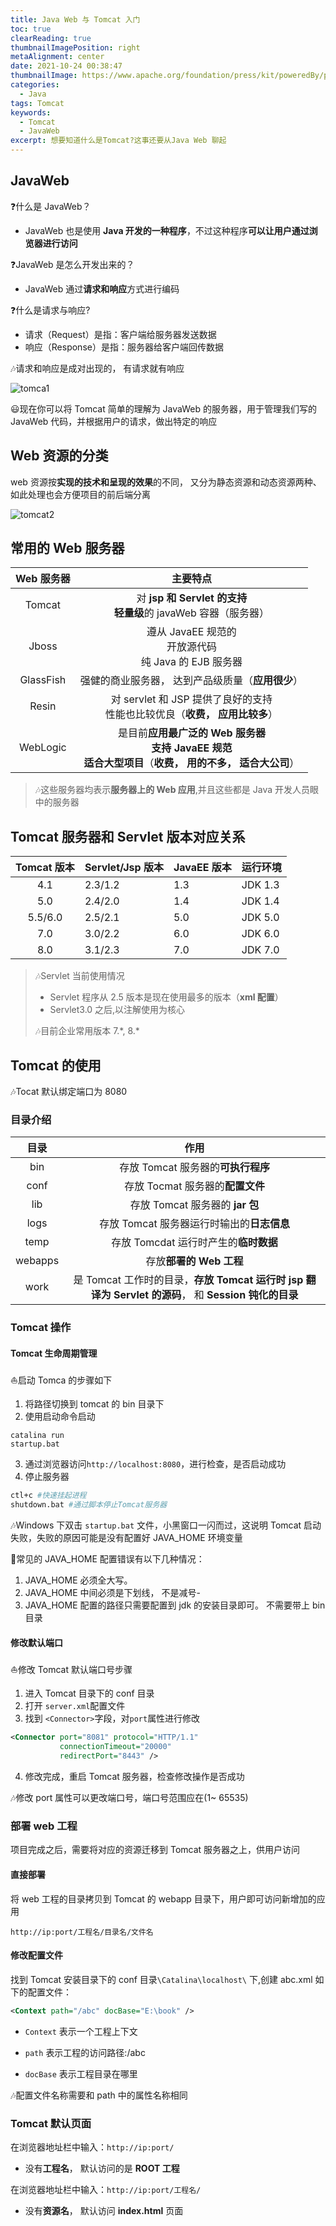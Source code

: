 ```yaml
---
title: Java Web 与 Tomcat 入门
toc: true
clearReading: true
thumbnailImagePosition: right
metaAlignment: center
date: 2021-10-24 00:38:47
thumbnailImage: https://www.apache.org/foundation/press/kit/poweredBy/pb-tomcat.jpg
categories:
  - Java
tags: Tomcat
keywords:
  - Tomcat
  - JavaWeb
excerpt: 想要知道什么是Tomcat?这事还要从Java Web 聊起
---
```


<!-- toc -->

## JavaWeb

:question:什么是 JavaWeb？

- JavaWeb 也是使用 **Java 开发的一种程序**，不过这种程序**可以让用户通过浏览器进行访问**

:question:JavaWeb 是怎么开发出来的？

- JavaWeb 通过**请求和响应**方式进行编码

:question:什么是请求与响应?

- 请求（Request）是指：客户端给服务器发送数据
- 响应（Response）是指：服务器给客户端回传数据

:notes:请求和响应是成对出现的， 有请求就有响应

![tomca1](https://cdn.jsdelivr.net/gh/pineapple-man/blogImage@main/image/请求与响应关系.png)

:smiley:现在你可以将 Tomcat 简单的理解为 JavaWeb 的服务器，用于管理我们写的 JavaWeb 代码，并根据用户的请求，做出特定的响应

## Web 资源的分类

web 资源按**实现的技术和呈现的效果**的不同， 又分为静态资源和动态资源两种、如此处理也会方便项目的前后端分离

![tomcat2](https://cdn.jsdelivr.net/gh/pineapple-man/blogImage@main/image/Web资源分类.png)

## 常用的 Web 服务器

| Web 服务器 |                                                       主要特点                                                        |
| :--------: | :-------------------------------------------------------------------------------------------------------------------: |
|   Tomcat   |                         对 **jsp 和 Servlet 的支持**<br />**轻量级**的 javaWeb 容器（服务器）                         |
|   Jboss    |                            遵从 JavaEE 规范的<br /> 开放源代码<br />纯 Java 的 EJB 服务器                             |
| GlassFish  |                                   强健的商业服务器， 达到产品级质量（**应用很少**）                                   |
|   Resin    |                    对 servlet 和 JSP 提供了良好的支持<br/>性能也比较优良（**收费， 应用比较多**）                     |
|  WebLogic  | 是目前**应用最广泛的 Web 服务器**<br />**支持 JavaEE 规范**<br/> **适合大型项目**（**收费， 用的不多， 适合大公司**） |

> :notes:这些服务器均表示**服务器上的 Web 应用**,并且这些都是 Java 开发人员眼中的服务器

## Tomcat 服务器和 Servlet 版本对应关系

| Tomcat 版本 | Servlet/Jsp 版本 | JavaEE 版本 | 运行环境 |
| :---------: | ---------------- | ----------- | -------- |
|     4.1     | 2.3/1.2          | 1.3         | JDK 1.3  |
|     5.0     | 2.4/2.0          | 1.4         | JDK 1.4  |
|   5.5/6.0   | 2.5/2.1          | 5.0         | JDK 5.0  |
|     7.0     | 3.0/2.2          | 6.0         | JDK 6.0  |
|     8.0     | 3.1/2.3          | 7.0         | JDK 7.0  |

> :notes:Servlet 当前使用情况
>
> - Servlet 程序从 2.5 版本是现在使用最多的版本（**xml 配置**）
> - Servlet3.0 之后,以注解使用为核心
>
> :notes:目前企业常用版本 7.\*, 8.\*

## Tomcat 的使用

:notes:Tocat 默认绑定端口为 8080

### 目录介绍

|  目录   |                                                 作用                                                 |
| :-----: | :--------------------------------------------------------------------------------------------------: |
|   bin   |                                  存放 Tomcat 服务器的**可执行程序**                                  |
|  conf   |                                   存放 Tocmat 服务器的**配置文件**                                   |
|   lib   |                                   存放 Tomcat 服务器的 **jar 包**                                    |
|  logs   |                              存放 Tomcat 服务器运行时输出的**日志信息**                              |
|  temp   |                                存放 Tomcdat 运行时产生的**临时数据**                                 |
| webapps |                                       存放**部署的 Web 工程**                                        |
|  work   | 是 Tomcat 工作时的目录，**存放 Tomcat 运行时 jsp 翻译为 Servlet 的源码**， 和 **Session 钝化的目录** |

### Tomcat 操作

#### Tomcat 生命周期管理

:sailboat:启动 Tomca 的步骤如下

1. 将路径切换到 tomcat 的 bin 目录下
2. 使用启动命令启动

```shell
catalina run
startup.bat
```

3. 通过浏览器访问`http://localhost:8080`，进行检查，是否启动成功
4. 停止服务器

```bash
ctl+c #快速挂起进程
shutdown.bat #通过脚本停止Tomcat服务器
```

:notes:Windows 下双击 `startup.bat` 文件，小黑窗口一闪而过，这说明 Tomcat 启动失败，失败的原因可能是没有配置好 JAVA_HOME 环境变量

:older_man:常见的 JAVA_HOME 配置错误有以下几种情况：

1. JAVA_HOME 必须全大写。
2. JAVA_HOME 中间必须是下划线， 不是减号-
3. JAVA_HOME 配置的路径只需要配置到 jdk 的安装目录即可。 不需要带上 bin 目录

#### 修改默认端口

:sailboat:修改 Tomcat 默认端口号步骤

1. 进入 Tomcat 目录下的 conf 目录
2. 打开 `server.xml`配置文件
3. 找到 `<Connector>`字段，对`port`属性进行修改

```xml
<Connector port="8081" protocol="HTTP/1.1"
           connectionTimeout="20000"
           redirectPort="8443" />
```

4. 修改完成，重启 Tomcat 服务器，检查修改操作是否成功

:notes:修改 port 属性可以更改端口号，端口号范围应在(1~ 65535)

### 部署 web 工程

项目完成之后，需要将对应的资源迁移到 Tomcat 服务器之上，供用户访问

#### 直接部署

将 web 工程的目录拷贝到 Tomcat 的 webapp 目录下，用户即可访问新增加的应用

```
http://ip:port/工程名/目录名/文件名
```

#### 修改配置文件

找到 Tomcat 安装目录下的 conf 目录`\Catalina\localhost\` 下,创建 abc.xml 如下的配置文件：

```xml
<Context path="/abc" docBase="E:\book" />
```

- `Context` 表示一个工程上下文

- `path` 表示工程的访问路径:/abc

- `docBase` 表示工程目录在哪里 ​

:notes:配置文件名称需要和 path 中的属性名称相同

### Tomcat 默认页面

在浏览器地址栏中输入：`http://ip:port/`

- 没有**工程名**， 默认访问的是 **ROOT 工程**

在浏览器地址栏中输入：`http://ip:port/工程名/`

- 没有**资源名**， 默认访问 **index.html** 页面
